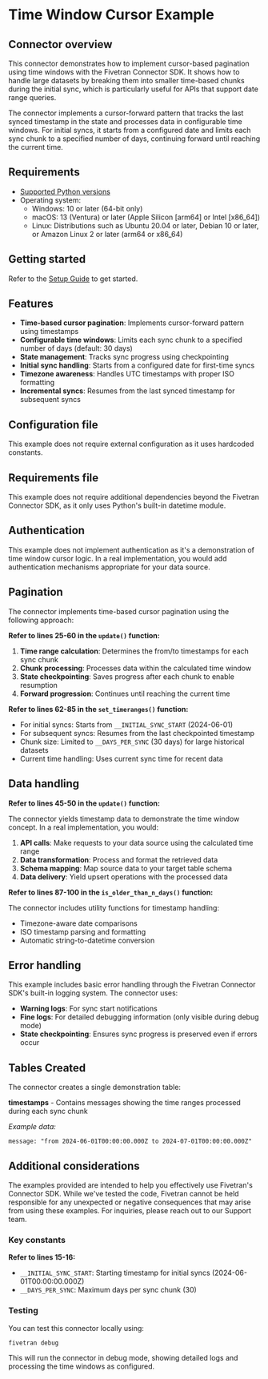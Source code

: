 # Time Window Cursor Example

## Connector overview

This connector demonstrates how to implement cursor-based pagination using time windows with the Fivetran Connector SDK. It shows how to handle large datasets by breaking them into smaller time-based chunks during the initial sync, which is particularly useful for APIs that support date range queries.

The connector implements a cursor-forward pattern that tracks the last synced timestamp in the state and processes data in configurable time windows. For initial syncs, it starts from a configured date and limits each sync chunk to a specified number of days, continuing forward until reaching the current time.

## Requirements

* [Supported Python versions](https://github.com/fivetran/fivetran_connector_sdk/blob/main/README.md#requirements)   
* Operating system:
  * Windows: 10 or later (64-bit only)
  * macOS: 13 (Ventura) or later (Apple Silicon [arm64] or Intel [x86_64])
  * Linux: Distributions such as Ubuntu 20.04 or later, Debian 10 or later, or Amazon Linux 2 or later (arm64 or x86_64)

## Getting started

Refer to the [Setup Guide](https://fivetran.com/docs/connectors/connector-sdk/setup-guide) to get started.

## Features

* **Time-based cursor pagination**: Implements cursor-forward pattern using timestamps
* **Configurable time windows**: Limits each sync chunk to a specified number of days (default: 30 days)
* **State management**: Tracks sync progress using checkpointing
* **Initial sync handling**: Starts from a configured date for first-time syncs
* **Timezone awareness**: Handles UTC timestamps with proper ISO formatting
* **Incremental syncs**: Resumes from the last synced timestamp for subsequent syncs

## Configuration file

This example does not require external configuration as it uses hardcoded constants.

## Requirements file

This example does not require additional dependencies beyond the Fivetran Connector SDK, as it only uses Python's built-in datetime module.

## Authentication

This example does not implement authentication as it's a demonstration of time window cursor logic. In a real implementation, you would add authentication mechanisms appropriate for your data source.

## Pagination

The connector implements time-based cursor pagination using the following approach:

**Refer to lines 25-60 in the `update()` function:**

1. **Time range calculation**: Determines the from/to timestamps for each sync chunk
2. **Chunk processing**: Processes data within the calculated time window
3. **State checkpointing**: Saves progress after each chunk to enable resumption
4. **Forward progression**: Continues until reaching the current time

**Refer to lines 62-85 in the `set_timeranges()` function:**

- For initial syncs: Starts from `__INITIAL_SYNC_START` (2024-06-01)
- For subsequent syncs: Resumes from the last checkpointed timestamp
- Chunk size: Limited to `__DAYS_PER_SYNC` (30 days) for large historical datasets
- Current time handling: Uses current sync time for recent data

## Data handling

**Refer to lines 45-50 in the `update()` function:**

The connector yields timestamp data to demonstrate the time window concept. In a real implementation, you would:

1. **API calls**: Make requests to your data source using the calculated time range
2. **Data transformation**: Process and format the retrieved data
3. **Schema mapping**: Map source data to your target table schema
4. **Data delivery**: Yield upsert operations with the processed data

**Refer to lines 87-100 in the `is_older_than_n_days()` function:**

The connector includes utility functions for timestamp handling:
- Timezone-aware date comparisons
- ISO timestamp parsing and formatting
- Automatic string-to-datetime conversion

## Error handling

This example includes basic error handling through the Fivetran Connector SDK's built-in logging system. The connector uses:

- **Warning logs**: For sync start notifications
- **Fine logs**: For detailed debugging information (only visible during debug mode)
- **State checkpointing**: Ensures sync progress is preserved even if errors occur

## Tables Created

The connector creates a single demonstration table:

**timestamps** - Contains messages showing the time ranges processed during each sync chunk

*Example data:*
```
message: "from 2024-06-01T00:00:00.000Z to 2024-07-01T00:00:00.000Z"
```

## Additional considerations

The examples provided are intended to help you effectively use Fivetran's Connector SDK. While we've tested the code, Fivetran cannot be held responsible for any unexpected or negative consequences that may arise from using these examples. For inquiries, please reach out to our Support team.

### Key constants

**Refer to lines 15-16:**

- `__INITIAL_SYNC_START`: Starting timestamp for initial syncs (2024-06-01T00:00:00.000Z)
- `__DAYS_PER_SYNC`: Maximum days per sync chunk (30)

### Testing

You can test this connector locally using:

```bash
fivetran debug
```

This will run the connector in debug mode, showing detailed logs and processing the time windows as configured. 